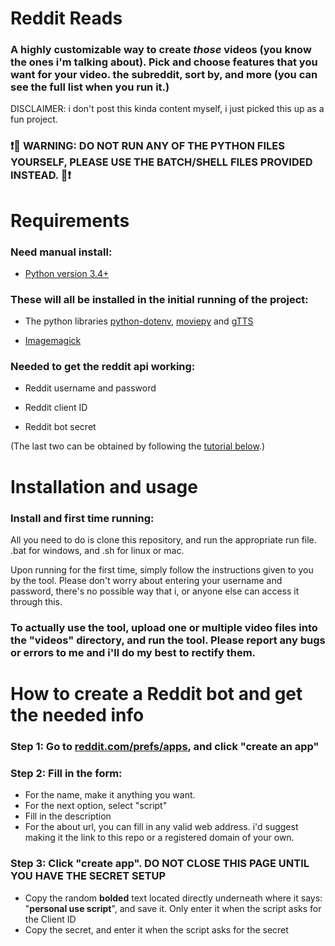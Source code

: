# Reddit Reads
### A highly customizable way to create *those* videos (you know the ones i'm talking about). Pick and choose features that you want for your video. the subreddit, sort by, and more (you can see the full list when you run it.)

DISCLAIMER: i don't post this kinda content myself, i just picked this up as a fun project.

### ❗🚨 WARNING: DO NOT RUN ANY OF THE PYTHON FILES YOURSELF, PLEASE USE THE BATCH/SHELL FILES PROVIDED INSTEAD. 🚨❗ 

# Requirements

### Need manual install:
- [Python version 3.4+](https://www.python.org/downloads/)

### These will all be installed in the initial running of the project:
- The python libraries [python-dotenv](https://pypi.org/project/python-dotenv/), [moviepy](https://pypi.org/project/moviepy/) and [gTTS](https://pypi.org/project/gTTS/)

- [Imagemagick](https://imagemagick.org/)

### Needed to get the reddit api working:
- Reddit username and password

- Reddit client ID

- Reddit bot secret

(The last two can be obtained by following the [tutorial below](#how-to-create-a-reddit-bot-and-get-the-needed-info).)

# Installation and usage

### Install and first time running:
All you need to do is clone this repository, and run the appropriate run file. .bat for windows, and .sh for linux or mac.

Upon running for the first time, simply follow the instructions given to you by the tool. Please don't worry about entering your username and password, there's no possible way that i, or anyone else can access it through this.

### To actually use the tool, upload one or multiple video files into the "videos" directory, and run the tool. Please report any bugs or errors to me and i'll do my best to rectify them.

# How to create a Reddit bot and get the needed info

### Step 1: Go to [reddit.com/prefs/apps](https://www.reddit.com/prefs/apps), and click "create an app"
### Step 2: Fill in the form:
- For the name, make it anything you want.
- For the next option, select "script"
- Fill in the description
- For the about url, you can fill in any valid web address. i'd suggest making it the link to this repo or a registered domain of your own.
### Step 3: Click "create app". DO NOT CLOSE THIS PAGE UNTIL YOU HAVE THE SECRET SETUP
- Copy the random **bolded** text located directly underneath where it says: "**personal use script**", and save it. Only enter it when the script asks for the Client ID
- Copy the secret, and enter it when the script asks for the secret